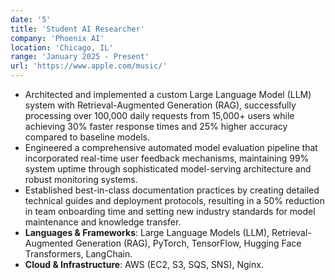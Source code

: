 ```yaml
---
date: '5'
title: 'Student AI Researcher'
company: 'Phoenix AI'
location: 'Chicago, IL'
range: 'January 2025 - Present'
url: 'https://www.apple.com/music/'
---
```


- Architected and implemented a custom Large Language Model (LLM) system with Retrieval-Augmented Generation (RAG), successfully processing over 100,000 daily requests from 15,000+ users while achieving 30% faster response times and 25% higher accuracy compared to baseline models.
- Engineered a comprehensive automated model evaluation pipeline that incorporated real-time user feedback mechanisms, maintaining 99% system uptime through sophisticated model-serving architecture and robust monitoring systems.
- Established best-in-class documentation practices by creating detailed technical guides and deployment protocols, resulting in a 50% reduction in team onboarding time and setting new industry standards for model maintenance and knowledge transfer.
- **Languages & Frameworks**: Large Language Models (LLM), Retrieval-Augmented Generation (RAG), PyTorch, TensorFlow, Hugging Face Transformers, LangChain.
- **Cloud & Infrastructure**: AWS (EC2, S3, SQS, SNS), Nginx.
